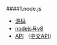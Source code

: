 ####1.node.js
* [源码](https://github.com/nodejs/node)
* [nodejs与v8](https://www.cnblogs.com/wbxjiayou/p/6182627.html)
* [API](https://nodejs.org/api/) （[中文API](http://nodejs.cn/api/v8.html)）
